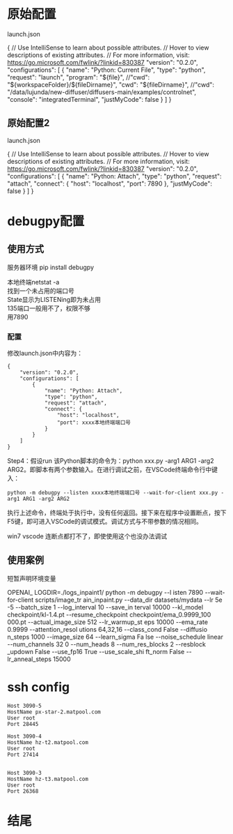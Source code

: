 # 原始配置
launch.json

{
    // Use IntelliSense to learn about possible attributes.
    // Hover to view descriptions of existing attributes.
    // For more information, visit: https://go.microsoft.com/fwlink/?linkid=830387
    "version": "0.2.0",
    "configurations": [
        {
            "name": "Python: Current File",
            "type": "python",
            "request": "launch",
            "program": "${file}",
            //"cwd": "${workspaceFolder}/${fileDirname}",
            "cwd": "${fileDirname}",
            //"cwd": "/data/lujunda/new-diffuser/diffusers-main/examples/controlnet",
            "console": "integratedTerminal",
            "justMyCode": false
        }
    ]
}




## 原始配置2
launch.json

{
    // Use IntelliSense to learn about possible attributes.
    // Hover to view descriptions of existing attributes.
    // For more information, visit: https://go.microsoft.com/fwlink/?linkid=830387
    "version": "0.2.0",
    "configurations": [
        {
            "name": "Python: Attach",
            "type": "python",
            "request": "attach",
            "connect": {
				"host": "localhost",
				"port": 7890
			},
            "justMyCode": false
        }
    ]
}

# debugpy配置
## 使用方式
  






服务器环境 pip install debugpy 

本地终端netstat -a        
找到一个未占用的端口号     
State显示为LISTENing即为未占用         
135端口一般用不了，权限不够       
用7890        

### 配置

修改launch.json中内容为：

    {
        "version": "0.2.0",
        "configurations": [
            {
                "name": "Python: Attach",
                "type": "python",
                "request": "attach",
                "connect": {
                    "host": "localhost",
                    "port": xxxx本地终端端口号
                }
            }
        ]
    } 


Step4：假设run 该Python脚本的命令为：python xxx.py -arg1 ARG1 -arg2 ARG2。即脚本有两个参数输入。在进行调试之前，在VSCode终端命令行中键入：

    python -m debugpy --listen xxxx本地终端端口号 --wait-for-client xxx.py -arg1 ARG1 -arg2 ARG2

执行上述命令，终端处于执行中，没有任何返回。接下来在程序中设置断点，按下F5键，即可进入VSCode的调试模式。调试方式与不带参数的情况相同。


win7 vscode 连断点都打不了，即使使用这个也没办法调试






## 使用案例   

短暂声明环境变量

OPENAI_
LOGDIR=./logs_inpaint1/ python -m debugpy --l
isten 7890 --wait-for-client scripts/image_tr
ain_inpaint.py --data_dir datasets/mydata --lr 5e
-5 --batch_size 1 --log_interval 10 --save_in
terval 10000 --kl_model checkpoint/kl-1.4.pt 
--resume_checkpoint checkpoint/ema_0.9999_100
000.pt --actual_image_size 512 --lr_warmup_st
eps 10000 --ema_rate 0.9999 --attention_resol
utions 64,32,16 --class_cond False --diffusio
n_steps 1000 --image_size 64 --learn_sigma Fa
lse --noise_schedule linear --num_channels 32
0 --num_heads 8 --num_res_blocks 2 --resblock
_updown False --use_fp16 True --use_scale_shi
ft_norm False --lr_anneal_steps 15000




# ssh config


    Host 3090-5
    HostName px-star-2.matpool.com
    User root
    Port 28445

    Host 3090-4
    HostName hz-t2.matpool.com
    User root
    Port 27414


    Host 3090-3
    HostName hz-t3.matpool.com
    User root
    Port 26368





# 结尾 